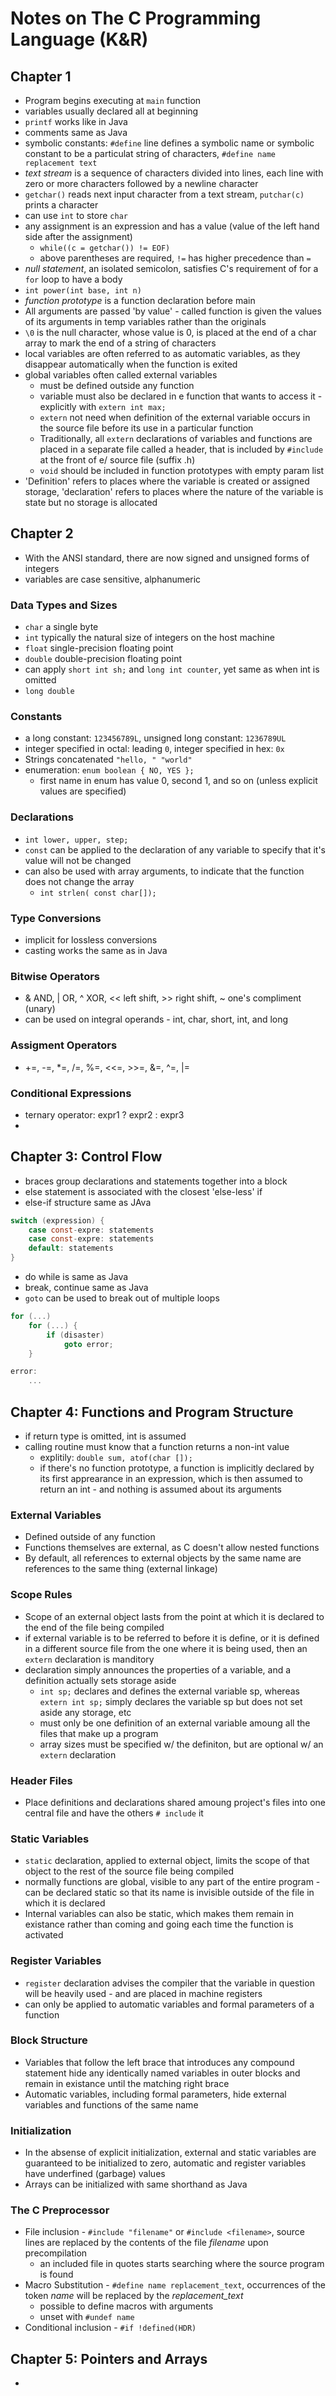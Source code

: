 # Notes on The C Programming Language (K&R)
## Chapter 1
* Program begins executing at `main` function
* variables usually declared all at beginning
* `printf` works like in Java
* comments same as Java
* symbolic constants: `#define` line defines a symbolic name or symbolic constant to be a particulat string of characters, `#define name replacement text`
* *text stream* is a sequence of characters divided into lines, each line with zero or more characters followed by a newline character
* `getchar()` reads next input character from a text stream, `putchar(c)` prints a character 
* can use `int` to store `char` 
* any assignment is an expression and has a value (value of the left hand side after the assignment)
    * `while((c = getchar()) != EOF)`
    * above parentheses are required, `!=` has higher precedence than `=`
* *null statement*, an isolated semicolon, satisfies C's requirement of for a `for` loop to have a body
* `int power(int base, int n)`
* *function prototype* is a function declaration before main
* All arguments are passed 'by value' - called function is given the values of its arguments in temp variables rather than the originals
* `\0` is the null character, whose value is 0, is placed at the end of a char array to mark the end of a string of characters
* local variables are often referred to as automatic variables, as they disappear automatically when the function is exited
* global variables often called external variables
    * must be defined outside any function
    * variable must also be declared in e function that wants to access it - explicitly with `extern int max;`
    * `extern` not need when definition of the external variable occurs in the source file before its use in a particular function
    * Traditionally, all `extern` declarations of variables and functions are placed in a separate file called a header, that is included by `#include` at the front of e/ source file (suffix .h)
    * `void` should be included in function prototypes with empty param list
* 'Definition' refers to places where the variable is created or assigned storage, 'declaration' refers to places where the nature of the variable is state but no storage is allocated

## Chapter 2
* With the ANSI standard, there are now signed and unsigned forms of integers
* variables are case sensitive, alphanumeric

### Data Types and Sizes
* `char` a single byte
* `int` typically the natural size of integers on the host machine
* `float` single-precision floating point
* `double` double-precision floating point
* can apply `short int sh;` and `long int counter`, yet same as when int is omitted
* `long double`

### Constants
* a long constant: `123456789L`, unsigned long constant: `1236789UL`
* integer specified in octal: leading `0`, integer specified in hex: `0x`
* Strings concatenated `"hello, " "world"`
* enumeration: `enum boolean { NO, YES };`
    * first name in enum has value 0, second 1, and so on (unless explicit values are specified)

### Declarations
* `int lower, upper, step;`
* `const` can be applied to the declaration of any variable to specify that it's value will not be changed
* can also be used with array arguments, to indicate that the function does not change the array
     * `int strlen( const char[]);`

### Type Conversions
* implicit for lossless conversions
* casting works the same as in Java

### Bitwise Operators
* & AND, | OR, ^ XOR, << left shift, >> right shift, ~ one's compliment (unary)
* can be used on integral operands - int, char, short, int, and long

### Assigment Operators
* +=, -=, *=, /=, %=, <<=, >>=, &=, ^=, |=

### Conditional Expressions
* ternary operator: expr1 ? expr2 : expr3
*

## Chapter 3: Control Flow 
* braces group declarations and statements together into a block
* else statement is associated with the closest 'else-less' if
* else-if structure same as JAva
```c
switch (expression) {
    case const-expre: statements
    case const-expre: statements
    default: statements
}
```
* do while is same as Java
* break, continue same as Java
* `goto` can be used to break out of multiple loops
```c 
for (...)
    for (...) { 
        if (disaster)
            goto error;
    }

error: 
    ...
```

## Chapter 4: Functions and Program Structure
* if return type is omitted, int is assumed
* calling routine must know that a function returns a non-int value
    * explitily: `double sum, atof(char []);`
    * if there's no function prototype, a function is implicitly declared by its first apprearance in an expression, which is then assumed to return an int - and nothing is assumed about its arguments

### External Variables
* Defined outside of any function
* Functions themselves are external, as C doesn't allow nested functions
* By default, all references to external objects by the same name are references to the same thing (external linkage)

### Scope Rules
* Scope of an external object lasts from the point at which it is declared to the end of the file being compiled
* if external variable is to be referred to before it is define, or it is defined in a different source file from the one where it is being used, then an `extern` declaration is manditory
* declaration simply announces the properties of a variable, and a definition actually sets storage aside
    * `int sp;` declares and defines the external variable sp, whereas `extern int sp;` simply declares the variable sp but does not set aside any storage, etc
    * must only be one definition of an external variable amoung all the files that make up a program
    * array sizes must be specified w/ the definiton, but are optional w/ an `extern` declaration

### Header Files
* Place definitions and declarations shared amoung project's files into one central file and have the others `# include` it

### Static Variables
* `static` declaration, applied to external object, limits the scope of that object to the rest of the source file being compiled
* normally functions are global, visible to any part of the entire program - can be declared static so that its name is invisible outside of the file in which it is declared
* Internal variables can also be static, which makes them remain in existance rather than coming and going each time the function is activated

### Register Variables
* `register` declaration advises the compiler that the variable in question will be heavily used - and are placed in machine registers
* can only be applied to automatic variables and formal parameters of a function

### Block Structure
* Variables that follow the left brace that introduces any compound statement hide any identically named variables in outer blocks and remain in existance until the matching right brace
* Automatic variables, including formal parameters, hide external variables and functions of the same name

### Initialization
* In the absense of explicit initialization, external and static variables are guaranteed to be initialized to zero, automatic and register variables have underfined (garbage) values
* Arrays can be initialized with same shorthand as Java

### The C Preprocessor
* File inclusion - `#include "filename"` or `#include <filename>`, source lines are replaced by the contents of the file *filename* upon precompilation
    * an included file in quotes starts searching where the source program is found
* Macro Substitution - `#define name replacement_text`, occurrences of the token *name* will be replaced by the *replacement_text*
    * possible to define macros with arguments
    * unset with `#undef name`
* Conditional inclusion - `#if !defined(HDR)`


## Chapter 5: Pointers and Arrays
* 
